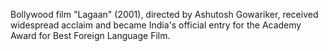 Bollywood film "Lagaan" (2001), directed by Ashutosh Gowariker, received widespread acclaim and became India's official entry for the Academy Award for Best Foreign Language Film.
